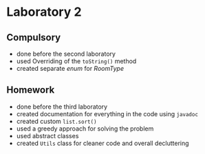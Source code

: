 # Laboratory 2
## Compulsory
- done before the second laboratory
- used Overriding of the ```toString()``` method
- created separate _enum_ for _RoomType_
## Homework
- done before the third laboratory
- created documentation for everything in the code using ```javadoc```
- created custom ```list.sort()```
- used a greedy approach for solving the problem
- used abstract classes
- created ```Utils``` class for cleaner code and overall decluttering